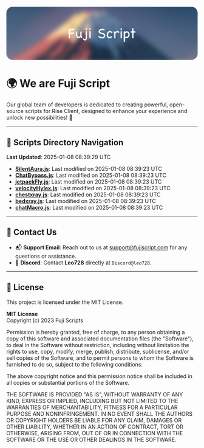 ![Banner](.github/b.webp)

# 🌍 **We are Fuji Script**

Our global team of developers is dedicated to creating powerful, open-source scripts for Rise Client, designed to enhance your experience and unlock new possibilities! 🌟

---
<!-- SCRIPTS_NAVIGATION_START -->
## 📂 **Scripts Directory Navigation**

**Last Updated**: 2025-01-08 08:39:29 UTC

- **[SilentAura.js](scripts/SilentAura.js)**: Last modified on 2025-01-08 08:39:23 UTC
- **[ChatBypass.js](scripts/ChatBypass.js)**: Last modified on 2025-01-08 08:39:23 UTC
- **[jetpackFly.js](scripts/jetpackFly.js)**: Last modified on 2025-01-08 08:39:23 UTC
- **[velocityHylex.js](scripts/velocityHylex.js)**: Last modified on 2025-01-08 08:39:23 UTC
- **[chestxray.js](scripts/chestxray.js)**: Last modified on 2025-01-08 08:39:23 UTC
- **[bedxray.js](scripts/bedxray.js)**: Last modified on 2025-01-08 08:39:23 UTC
- **[chatMacro.js](scripts/chatMacro.js)**: Last modified on 2025-01-08 08:39:23 UTC

<!-- SCRIPTS_NAVIGATION_END -->

---

## 💬 **Contact Us**  
- 📬 **Support Email**: Reach out to us at [support@fujiscript.com](mailto:support@fujiscript.com) for any questions or assistance.  
- 💬 **Discord**: Contact **Leo728** directly at `Discord@leo728`.

---

## 📜 **License**

This project is licensed under the MIT License.  

**MIT License**  
Copyright (c) 2023 Fuji Scripts  

Permission is hereby granted, free of charge, to any person obtaining a copy of this software and associated documentation files (the "Software"), to deal in the Software without restriction, including without limitation the rights to use, copy, modify, merge, publish, distribute, sublicense, and/or sell copies of the Software, and to permit persons to whom the Software is furnished to do so, subject to the following conditions:  

The above copyright notice and this permission notice shall be included in all copies or substantial portions of the Software.  

THE SOFTWARE IS PROVIDED "AS IS", WITHOUT WARRANTY OF ANY KIND, EXPRESS OR IMPLIED, INCLUDING BUT NOT LIMITED TO THE WARRANTIES OF MERCHANTABILITY, FITNESS FOR A PARTICULAR PURPOSE AND NONINFRINGEMENT. IN NO EVENT SHALL THE AUTHORS OR COPYRIGHT HOLDERS BE LIABLE FOR ANY CLAIM, DAMAGES OR OTHER LIABILITY, WHETHER IN AN ACTION OF CONTRACT, TORT OR OTHERWISE, ARISING FROM, OUT OF OR IN CONNECTION WITH THE SOFTWARE OR THE USE OR OTHER DEALINGS IN THE SOFTWARE.  
